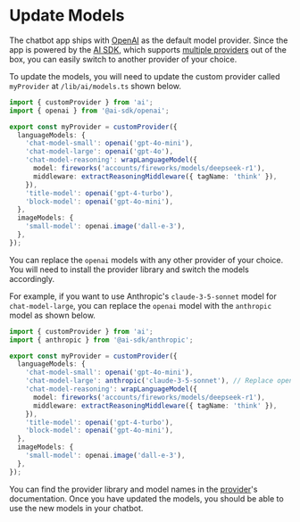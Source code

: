 # Update Models

The chatbot app ships with [OpenAI](https://sdk.vercel.ai/providers/ai-sdk-providers/openai) as the default model provider. Since the app is powered by the [AI SDK](https://sdk.vercel.ai), which supports [multiple providers](https://sdk.vercel.ai/providers/ai-sdk-providers) out of the box, you can easily switch to another provider of your choice.

To update the models, you will need to update the custom provider called `myProvider` at `/lib/ai/models.ts` shown below.

```ts
import { customProvider } from 'ai';
import { openai } from '@ai-sdk/openai';

export const myProvider = customProvider({
  languageModels: {
    'chat-model-small': openai('gpt-4o-mini'),
    'chat-model-large': openai('gpt-4o'),
    'chat-model-reasoning': wrapLanguageModel({
      model: fireworks('accounts/fireworks/models/deepseek-r1'),
      middleware: extractReasoningMiddleware({ tagName: 'think' }),
    }),
    'title-model': openai('gpt-4-turbo'),
    'block-model': openai('gpt-4o-mini'),
  },
  imageModels: {
    'small-model': openai.image('dall-e-3'),
  },
});
```

You can replace the `openai` models with any other provider of your choice. You will need to install the provider library and switch the models accordingly.

For example, if you want to use Anthropic's `claude-3-5-sonnet` model for `chat-model-large`, you can replace the `openai` model with the `anthropic` model as shown below.

```ts
import { customProvider } from 'ai';
import { anthropic } from '@ai-sdk/anthropic';

export const myProvider = customProvider({
  languageModels: {
    'chat-model-small': openai('gpt-4o-mini'),
    'chat-model-large': anthropic('claude-3-5-sonnet'), // Replace openai with anthropic
    'chat-model-reasoning': wrapLanguageModel({
      model: fireworks('accounts/fireworks/models/deepseek-r1'),
      middleware: extractReasoningMiddleware({ tagName: 'think' }),
    }),
    'title-model': openai('gpt-4-turbo'),
    'block-model': openai('gpt-4o-mini'),
  },
  imageModels: {
    'small-model': openai.image('dall-e-3'),
  },
});
```

You can find the provider library and model names in the [provider](https://sdk.vercel.ai/providers/ai-sdk-providers)'s documentation. Once you have updated the models, you should be able to use the new models in your chatbot.
